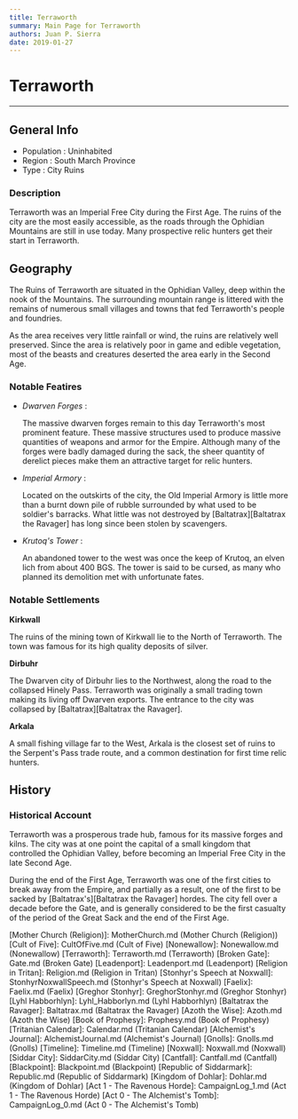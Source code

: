```yaml
---
title: Terraworth
summary: Main Page for Terraworth
authors: Juan P. Sierra
date: 2019-01-27
---
```


# Terraworth

-----


## General Info

- Population : Uninhabited
- Region : South March Province
- Type : City Ruins
### Description

Terraworth was an Imperial Free City during the First Age. The ruins of the city are the most easily accessible, as the roads through the Ophidian Mountains are still in use today. Many prospective relic hunters get their start in Terraworth.


## Geography

The Ruins of Terraworth are situated in the Ophidian Valley, deep within the nook of the Mountains. The surrounding mountain range is littered with the remains of numerous small villages and towns that fed Terraworth's people and foundries.

As the area receives very little rainfall or wind, the ruins are relatively well preserved. Since the area is relatively poor in game and edible vegetation, most of the beasts and creatures deserted the area early in the Second Age.

### Notable Featires

- *Dwarven Forges* :

    The massive dwarven forges remain to this day Terraworth's most prominent feature. These massive structures used to produce massive quantities of weapons and armor for the Empire. Although many of the forges were badly damaged during the sack, the sheer quantity of derelict pieces make them an attractive target for relic hunters.
    
- *Imperial Armory* :

    Located on the outskirts of the city, the Old Imperial Armory is little more than a burnt down pile of rubble surrounded by what used to be soldier's barracks. What little was not destroyed by [Baltatrax][Baltatrax the Ravager] has long since been stolen by scavengers.
    
- *Krutoq's Tower* :

    An abandoned tower to the west was once the keep of Krutoq, an elven lich from about 400 BGS. The tower is said to be cursed, as many who planned its demolition met with unfortunate fates.
    


### Notable Settlements

**Kirkwall**

The ruins of the mining town of Kirkwall lie to the North of Terraworth. The town was famous for its high quality deposits of silver.

**Dirbuhr**

The Dwarven city of Dirbuhr lies to the Northwest, along the road to the collapsed Hinely Pass. Terraworth was originally a small trading town making its living off Dwarven exports. The entrance to the city was collapsed by [Baltatrax][Baltatrax the Ravager].

**Arkala**

A small fishing village far to the West, Arkala is the closest set of ruins to the Serpent's Pass trade route, and a common destination for first time relic hunters.




## History

### Historical Account

Terraworth was a prosperous trade hub, famous for its massive forges and kilns. The city was at one point the capital of a small kingdom that controlled the Ophidian Valley, before becoming an Imperial Free City in the late Second Age.

During the end of the First Age, Terraworth was one of the first cities to break away from the Empire, and partially as a result, one of the first to be sacked by [Baltatrax's][Baltatrax the Ravager] hordes. The city fell over a decade before the Gate, and is generally considered to be the first casualty of the period of the Great Sack and the end of the First Age.



[Republic Expeditionary Forces]: REF.md (Republic Expeditionary Forces)
[Gahrdynyr Trade House]: GahrdynyrTradeHouse.md (Gahrdynyr Trade House)
[Mother Church (Religion)]: MotherChurch.md (Mother Church (Religion))
[Cult of Five]: CultOfFive.md (Cult of Five)
[Nonewallow]: Nonewallow.md (Nonewallow)
[Terraworth]: Terraworth.md (Terraworth)
[Broken Gate]: Gate.md (Broken Gate)
[Leadenport]: Leadenport.md (Leadenport)
[Religion in Tritan]: Religion.md (Religion in Tritan)
[Stonhyr's Speech at Noxwall]: StonhyrNoxwallSpeech.md (Stonhyr's Speech at Noxwall)
[Faelix]: Faelix.md (Faelix)
[Greghor Stonhyr]: GreghorStonhyr.md (Greghor Stonhyr)
[Lyhl Habborhlyn]: Lyhl_Habborlyn.md (Lyhl Habborhlyn)
[Baltatrax the Ravager]: Baltatrax.md (Baltatrax the Ravager)
[Azoth the Wise]: Azoth.md (Azoth the Wise)
[Book of Prophesy]: Prophesy.md (Book of Prophesy)
[Tritanian Calendar]: Calendar.md (Tritanian Calendar)
[Alchemist's Journal]: AlchemistJournal.md (Alchemist's Journal)
[Gnolls]: Gnolls.md (Gnolls)
[Timeline]: Timeline.md (Timeline)
[Noxwall]: Noxwall.md (Noxwall)
[Siddar City]: SiddarCity.md (Siddar City)
[Cantfall]: Cantfall.md (Cantfall)
[Blackpoint]: Blackpoint.md (Blackpoint)
[Republic of Siddarmark]: Republic.md (Republic of Siddarmark)
[Kingdom of Dohlar]: Dohlar.md (Kingdom of Dohlar)
[Act 1 - The Ravenous Horde]: CampaignLog_1.md (Act 1 - The Ravenous Horde)
[Act 0 - The Alchemist's Tomb]: CampaignLog_0.md (Act 0 - The Alchemist's Tomb)
